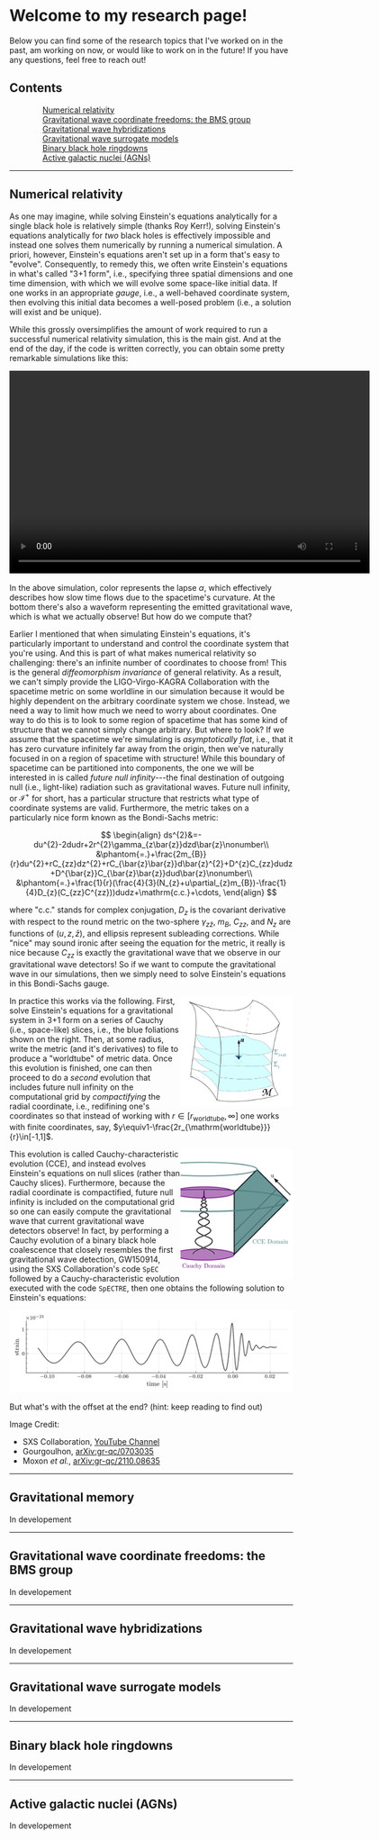 # Welcome to my research page!

Below you can find some of the research topics that I've worked on in the past,
am working on now, or would like to work on in the future! If you have any questions, feel free to reach out!

## Contents

<style>
ul.no-bullets {
   list-style-type: none;
   padding-left: 0;
   margin: 0;
}
  
li.custom-bullet {
   list-style: none; 
   padding-left: 35px;
   background: url('/assets/images/waveform.png') no-repeat left top;
   background-size: 30px 30px;
}
</style>

<ul class='no-bullet'>
  <li class='custom-bullet'><a href="#numerical-relativity">Numerical relativity</a></li>
  <li class='custom-bullet'><a href="#gravitational-wave-coordinate-freedoms-the-bms-group">Gravitational wave coordinate freedoms: the BMS group</a></li>
  <li class='custom-bullet'><a href="#gravitational-wave-hybridizations">Gravitational wave hybridizations</a></li>
  <li class='custom-bullet'><a href="#gravitational-wave-surrogate-models">Gravitational wave surrogate models</a></li>
  <li class='custom-bullet'><a href="#binary-black-hole-ringdowns">Binary black hole ringdowns</a></li>
  <li class='custom-bullet'><a href="#active-galactic-nuclei-agns">Active galactic nuclei (AGNs)</a></li>
</ul>

---

## Numerical relativity

As one may imagine, while solving Einstein's equations analytically for a single black hole is relatively simple (thanks Roy Kerr!),
solving Einstein's equations analytically for *two* black holes is effectively impossible and instead one solves them numerically
by running a numerical simulation. A priori, however, Einstein's equations aren't set up in a form that's easy to "evolve". Consequently,
to remedy this, we often write Einstein's equations in what's called "3+1 form", i.e., specifying three spatial dimensions and one time dimension,
with which we will evolve some space-like initial data. If one works in an appropriate *gauge*, i.e., a well-behaved coordinate system,
then evolving this initial data becomes a well-posed problem (i.e., a solution will exist and be unique).

While this grossly oversimplifies the amount of work required to run a successful numerical relativity simulation, this is the main gist.
And at the end of the day, if the code is written correctly, you can obtain some pretty remarkable simulations like this:

<video width="640" height="360" controls>
  <source src="/assets/images/simulation.mp4" type="video/mp4">
</video>

In the above simulation, color represents the lapse $\alpha$, which effectively describes how slow time flows due to the spacetime's curvature.
At the bottom there's also a waveform representing the emitted gravitational wave, which is what we actually observe! But how do we compute that?

Earlier I mentioned that when simulating Einstein's equations, it's particularly important to understand and control the coordinate system
that you're using. And this is part of what makes numerical relativity so challenging: there's an infinite number of coordinates to choose from!
This is the general *diffeomorphism invariance* of general relativity. As a result, we can't simply provide the LIGO-Virgo-KAGRA Collaboration with
the spacetime metric on some worldline in our simulation because it would be highly dependent on the arbitrary coordinate system we chose.
Instead, we need a way to limit how much we need to worry about coordinates. One way to do this is to look to some region of spacetime that has
some kind of structure that we cannot simply change arbitrary. But where to look? If we assume that the spacetime we're simulating is *asymptotically flat*, i.e.,
that it has zero curvature infinitely far away from the origin, then we've naturally focused in on a region of spacetime with structure! While this boundary
of spacetime can be partitioned into components, the one we will be interested in is called *future null infinity*---the final destination of
outgoing null (i.e., light-like) radiation such as gravitational waves. Future null infinity, or $\mathcal{I}^{+}$ for short, has a particular structure
that restricts what type of coordinate systems are valid. Furthermore, the metric takes on a particularly nice form known as the Bondi-Sachs metric:

$$
\begin{align}
ds^{2}&=-du^{2}-2dudr+2r^{2}\gamma_{z\bar{z}}dzd\bar{z}\nonumber\\
&\phantom{=.}+\frac{2m_{B}}{r}du^{2}+rC_{zz}dz^{2}+rC_{\bar{z}\bar{z}}d\bar{z}^{2}+D^{z}C_{zz}dudz+D^{\bar{z}}C_{\bar{z}\bar{z}}dud\bar{z}\nonumber\\
&\phantom{=.}+\frac{1}{r}(\frac{4}{3}(N_{z}+u\partial_{z}m_{B})-\frac{1}{4}D_{z}(C_{zz}C^{zz}))dudz+\mathrm{c.c.}+\cdots,
\end{align}
$$

where "c.c." stands for complex conjugation, $D_{z}$ is the covariant derivative with respect to the round metric on the two-sphere $\gamma_{z\bar{z}}$, $m_{B}$, $C_{zz}$, and $N_{z}$ are functions of $(u,z,\bar{z})$, and ellipsis represent subleading corrections. While "nice" may sound ironic after seeing the
equation for the metric, it really is nice because $C_{zz}$ is exactly the gravitational wave that we observe in our gravitational wave detectors!
So if we want to compute the gravitational wave in our simulations, then we simply need to solve Einstein's equations in this Bondi-Sachs gauge.

<img align="right" src="/assets/images/foliation.png" alt="drawing" width="200"/>

In practice this works via the following. First, solve Einstein's equations for a gravitational system in 3+1 form on a series of
Cauchy (i.e., space-like) slices, i.e., the blue foliations shown on the right. Then, at some radius, write the metric
(and it's derivatives) to file to produce a "worldtube" of metric data. Once this evolution is finished, one can then proceed to do a
*second* evolution that includes future null infinity on the computational grid by *compactifying* the radial coordinate, i.e.,
redifining one's coordinates so that instead of working with $r\in[r_{\mathrm{worldtube}},\infty]$ one works with finite coordinates, say,
$y\equiv1-\frac{2r_{\mathrm{worldtube}}}{r}\in[-1,1]$.

<img align="right" src="/assets/images/CCE_cartoon.png" alt="drawing" width="200"/>

This evolution is called Cauchy-characteristic evolution (CCE), and instead evolves Einstein's equations on null slices (rather than Cauchy slices).
Furthermore, because the radial coordinate is compactified, future null infinity is included on the computational grid so one can
easily compute the gravitational wave that current gravitational wave detectors observe! In fact, by performing a Cauchy evolution of
a binary black hole coalescence that closely resembles the first gravitational wave detection, GW150914, using the SXS Collaboration's code $\texttt{SpEC}$
followed by a Cauchy-characteristic evolution executed with the code $\texttt{SpECTRE}$, then one obtains the following solution to Einstein's equations:

![](/assets/images/GW150914.png)

But what's with the offset at the end? (hint: keep reading to find out)

Image Credit:
- SXS Collaboration, <a href="https://www.youtube.com/watch?v=c-2XIuNFgD0">YouTube Channel</a>
- Gourgoulhon, <a href="https://arxiv.org/abs/gr-qc/0703035">arXiv:gr-qc/0703035</a>
- Moxon *et al.*, <a href="https://arxiv.org/abs/2110.08635">arXiv:gr-qc/2110.08635</a>

---

## Gravitational memory

In developement

---

## Gravitational wave coordinate freedoms: the BMS group

In developement

---

## Gravitational wave hybridizations

In developement

---

## Gravitational wave surrogate models

In developement

---

## Binary black hole ringdowns

In developement

---

## Active galactic nuclei (AGNs)

In developement